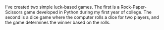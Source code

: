 I've created two simple luck-based games. The first is a Rock-Paper-Scissors game developed in Python during my first year of college. The second is a dice game where the computer rolls a dice for two players, and the game determines the winner based on the rolls.
